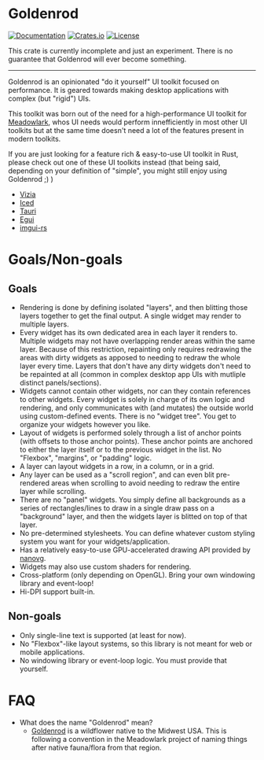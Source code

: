 # Goldenrod
[![Documentation](https://docs.rs/goldenrod/badge.svg)][documentation]
[![Crates.io](https://img.shields.io/crates/v/goldenrod.svg)](https://crates.io/crates/goldenrod)
[![License](https://img.shields.io/crates/l/goldenrod.svg)](https://github.com/MeadowlarkDAW/goldenrod/blob/main/LICENSE)

This crate is currently incomplete and just an experiment. There is no guarantee that Goldenrod will ever become something.

---

Goldenrod is an opinionated "do it yourself" UI toolkit focused on performance. It is geared towards making desktop applications with complex (but "rigid") UIs.

This toolkit was born out of the need for a high-performance UI toolkit for [Meadowlark](https://github.com/MeadowlarkDAW/Meadowlark), whos UI needs would perform innefficiently in most other UI toolkits but at the same time doesn't need a lot of the features present in modern toolkits.

If you are just looking for a feature rich & easy-to-use UI toolkit in Rust, please check out one of these UI toolkits instead (that being said, depending on your definition of "simple", you might still enjoy using Goldenrod ;) )
* [Vizia](https://github.com/vizia/vizia)
* [Iced](https://github.com/iced-rs/iced)
* [Tauri](https://github.com/tauri-apps/tauri)
* [Egui](https://github.com/emilk/egui)
* [imgui-rs](https://github.com/imgui-rs/imgui-rs)

# Goals/Non-goals

## Goals
* Rendering is done by defining isolated "layers", and then blitting those layers together to get the final output. A single widget may render to multiple layers.
* Every widget has its own dedicated area in each layer it renders to. Multiple widgets may not have overlapping render areas within the same layer. Because of this restriction, repainting only requires redrawing the areas with dirty widgets as apposed to needing to redraw the whole layer every time. Layers that don't have any dirty widgets don't need to be repainted at all (common in complex desktop app UIs with mutliple distinct panels/sections).
* Widgets cannot contain other widgets, nor can they contain references to other widgets. Every widget is solely in charge of its own logic and rendering, and only communicates with (and mutates) the outside world using custom-defined events. There is no "widget tree". You get to organize your widgets however you like.
* Layout of widgets is performed solely through a list of anchor points (with offsets to those anchor points). These anchor points are anchored to either the layer itself or to the previous widget in the list. No "Flexbox", "margins", or "padding" logic.
* A layer can layout widgets in a row, in a column, or in a grid.
* Any layer can be used as a "scroll region", and can even blit pre-rendered areas when scrolling to avoid needing to redraw the entire layer while scrolling.
* There are no "panel" widgets. You simply define all backgrounds as a series of rectangles/lines to draw in a single draw pass on a "background" layer, and then the widgets layer is blitted on top of that layer.
* No pre-determined stylesheets. You can define whatever custom styling system you want for your widgets/application.
* Has a relatively easy-to-use GPU-accelerated drawing API provided by [nanovg](https://github.com/inniyah/nanovg).
* Widgets may also use custom shaders for rendering.
* Cross-platform (only depending on OpenGL). Bring your own windowing library and event-loop!
* Hi-DPI support built-in.

## Non-goals
* Only single-line text is supported (at least for now).
* No "Flexbox"-like layout systems, so this library is not meant for web or mobile applications.
* No windowing library or event-loop logic. You must provide that yourself.

# FAQ

* What does the name "Goldenrod" mean?
    * [Goldenrod](https://en.wikipedia.org/wiki/Goldenrod) is a wildflower native to the Midwest USA. This is following a convention in the Meadowlark project of naming things after native fauna/flora from that region.

[documentation]: https://docs.rs/goldenrod/
